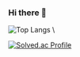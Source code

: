 ### Hi there 👋

<!--
**JjungminLee/JjungminLee** is a ✨ _special_ ✨ repository because its `README.md` (this file) appears on your GitHub profile.

Here are some ideas to get you started:

- 🔭 I’m currently working on ...
- 🌱 I’m currently learning ...
- 👯 I’m looking to collaborate on ...
- 🤔 I’m looking for help with ...
- 💬 Ask me about ...
- 📫 How to reach me: ...
- 😄 Pronouns: ...
- ⚡ Fun fact: ...
-->

![Top Langs](https://github-readme-stats.vercel.app/api/top-langs/?username=JjungminLee&layout=Demo&theme=dark)
\\<!-- 주석처리[![Solved.ac Profile](http://mazassumnida.wtf/api/v2/generate_badge?boj=julie0964)](https://solved.ac/julie0964/)-->

[![Solved.ac Profile](http://mazassumnida.wtf/api/generate_badge?boj=julie0964)](https://solved.ac/julie0964)
